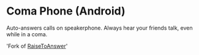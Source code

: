# Coma Phone (Android)

Auto-answers calls on speakerphone. Always hear your friends talk, even while in a coma.

'Fork of [RaiseToAnswer](https://github.com/TheLastProject/RaiseToAnswer)'
